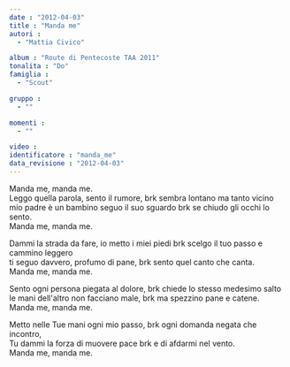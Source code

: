 ```yaml
---
date : "2012-04-03"
title : "Manda me"
autori : 
  - "Mattia Civico"

album : "Route di Pentecoste TAA 2011"
tonalita : "Do"
famiglia : 
  - "Scout"

gruppo : 
  - ""

momenti : 
  - ""

video : 
identificatore : "manda_me"
data_revisione : "2012-04-03"
---
```

  
  
Manda me, manda me.  
Leggo quella parola, sento il rumore, brk sembra lontano ma tanto vicino  
mio padre è un bambino seguo il suo sguardo brk se chiudo gli occhi lo sento.  
Manda me, manda me.  
  
  
  
Dammi la strada da fare, io metto i miei piedi brk scelgo il tuo passo e cammino leggero   
ti seguo davvero, profumo di pane, brk sento quel canto che canta.  
Manda me, manda me.  
  
  
Sento ogni persona piegata al dolore, brk chiede lo stesso medesimo salto   
le mani dell'altro non facciano male, brk ma spezzino pane e catene.  
Manda me, manda me.  
  
  
Metto nelle Tue mani ogni mio passo, brk ogni domanda negata che incontro,  
Tu dammi la forza di muovere pace brk e di afdarmi nel vento.  
Manda me, manda me.  
  
  
  
